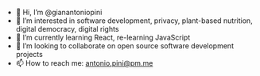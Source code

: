 - 👋 Hi, I’m @gianantoniopini
- 👀 I’m interested in software development, privacy, plant-based nutrition, digital democracy, digital rights
- 🌱 I’m currently learning React, re-learning JavaScript
- 💞️ I’m looking to collaborate on open source software development projects
- 📫 How to reach me: antonio.pini@pm.me

<!---
gianantoniopini/gianantoniopini is a ✨ special ✨ repository because its `README.md` (this file) appears on your GitHub profile.
You can click the Preview link to take a look at your changes.
--->
